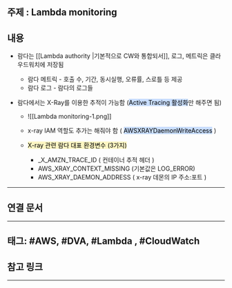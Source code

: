 

## 주제 :  Lambda monitoring



## 내용 


- 람다는 [[Lambda authority |기본적으로 CW와 통합되서]],  로그, 메트릭은 클라우드워치에 저장됨
	- 람다 메트릭 -  호출 수, 기간, 동시실행, 오류률, 스로틀 등 제공
	- 람다 로그 - 람다의 로그들



- 람다에서는 X-Ray를 이용한 추적이 가능함 (<mark style="background: #ADCCFFA6;">Active Tracing 활성화</mark>만 해주면 됨)
	- ![[Lambda monitoring-1.png]]

	- x-ray IAM 역할도 추가는 해줘야 함 ( <mark style="background: #ADCCFFA6;">AWSXRAYDaemonWriteAccess</mark> )

	- <mark style="background: #FFF3A3A6;">X-ray 관련 람다 대표 환경변수 (3가지)</mark>
		- \_X_AMZN_TRACE_ID  ( 컨테이너 추적 헤더 )
		- AWS_XRAY_CONTEXT_MISSING  (기본값은 LOG_ERROR)
		- AWS_XRAY_DAEMON_ADDRESS  ( x-ray 데몬의 IP 주소:포트 )




----


## 연결 문서







---

## 태그: #AWS, #DVA, #Lambda , #CloudWatch






## 참고 링크




---
